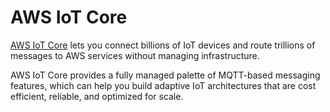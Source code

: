 # AWS IoT Core

[AWS IoT Core](https://aws.amazon.com/iot-core/) lets you connect billions of IoT devices and route trillions of messages to AWS services without managing infrastructure.

AWS IoT Core provides a fully managed palette of MQTT-based messaging features, which can help you build adaptive IoT architectures that are cost efficient, reliable, and optimized for scale.
